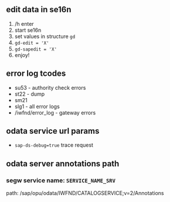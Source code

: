 ## edit data in se16n
1. /h enter
1. start se16n
1. set values in structure `gd`
1. `gd-edit = 'X'`
1. `gd-sapedit = 'X'`
1. enjoy!

## error log tcodes
* su53 - authority check errors
* st22 - dump
* sm21
* slg1 - all error logs
* /iwfnd/error_log - gateway errors


## odata service url params
* `sap-ds-debug=true`  trace request


## odata server annotations path

### segw service name: `SERVICE_NAME_SRV`
path: /sap/opu/odata/IWFND/CATALOGSERVICE;v=2/Annotations

